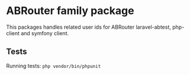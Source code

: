 # ABRouter family package

This packages handles related user ids for ABRouter laravel-abtest, php-client and symfony client. 

## Tests

Running tests: `php vendor/bin/phpunit `